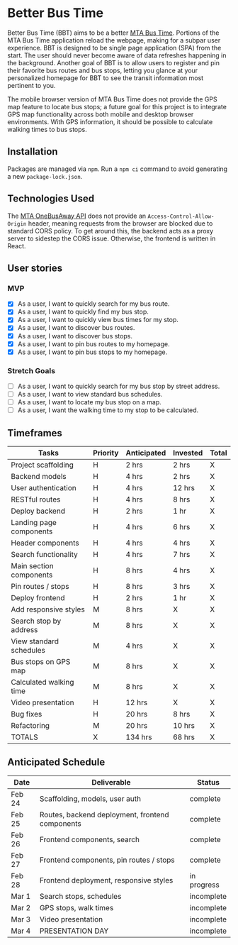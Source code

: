 # Better Bus Time

Better Bus Time (BBT) aims to be a better [MTA Bus Time](https://bustime.mta.info/). Portions of the MTA Bus Time application reload the webpage, making for a subpar user experience. BBT is designed to be single page application (SPA) from the start. The user should never become aware of data refreshes happening in the background. Another goal of BBT is to allow users to register and pin their favorite bus routes and bus stops, letting you glance at your personalized homepage for BBT to see the transit information most pertinent to you.

The mobile browser version of MTA Bus Time does not provide the GPS map feature to locate bus stops; a future goal for this project is to integrate GPS map functionality across both mobile and desktop browser environments. With GPS information, it should be possible to calculate walking times to bus stops.

## Installation

Packages are managed via `npm`. Run a `npm ci` command to avoid generating a new `package-lock.json`.

## Technologies Used

The [MTA OneBusAway API](https://bustime.mta.info/wiki/Developers/OneBusAwayRESTfulAPI) does not provide an `Access-Control-Allow-Origin` header, meaning requests from the browser are blocked due to standard CORS policy. To get around this, the backend acts as a proxy server to sidestep the CORS issue. Otherwise, the frontend is written in React.

## User stories

### MVP

-   [x] As a user, I want to quickly search for my bus route.
-   [x] As a user, I want to quickly find my bus stop.
-   [x] As a user, I want to quickly view bus times for my stop.
-   [x] As a user, I want to discover bus routes.
-   [x] As a user, I want to discover bus stops.
-   [x] As a user, I want to pin bus routes to my homepage.
-   [x] As a user, I want to pin bus stops to my homepage.

### Stretch Goals

-   [ ] As a user, I want to quickly search for my bus stop by street address.
-   [ ] As a user, I want to view standard bus schedules.
-   [ ] As a user, I want to locate my bus stop on a map.
-   [ ] As a user, I want the walking time to my stop to be calculated.

## Timeframes

| Tasks                   | Priority | Anticipated | Invested | Total |
| ----------------------- | -------- | ----------- | -------- | ----- |
| Project scaffolding     | H        | 2 hrs       | 2 hrs    | X     |
| Backend models          | H        | 4 hrs       | 2 hrs    | X     |
| User authentication     | H        | 4 hrs       | 12 hrs   | X     |
| RESTful routes          | H        | 4 hrs       | 8 hrs    | X     |
| Deploy backend          | H        | 2 hrs       | 1 hr     | X     |
| Landing page components | H        | 4 hrs       | 6 hrs    | X     |
| Header components       | H        | 4 hrs       | 4 hrs    | X     |
| Search functionality    | H        | 4 hrs       | 7 hrs    | X     |
| Main section components | H        | 8 hrs       | 4 hrs    | X     |
| Pin routes / stops      | H        | 8 hrs       | 3 hrs    | X     |
| Deploy frontend         | H        | 2 hrs       | 1 hr     | X     |
| Add responsive styles   | M        | 8 hrs       | X        | X     |
| Search stop by address  | M        | 8 hrs       | X        | X     |
| View standard schedules | M        | 4 hrs       | X        | X     |
| Bus stops on GPS map    | M        | 8 hrs       | X        | X     |
| Calculated walking time | M        | 8 hrs       | X        | X     |
| Video presentation      | H        | 12 hrs      | X        | X     |
| Bug fixes               | H        | 20 hrs      | 8 hrs    | X     |
| Refactoring             | M        | 20 hrs      | 10 hrs   | X     |
| TOTALS                  | X        | 134 hrs     | 68 hrs   | X     |

## Anticipated Schedule

| Date   | Deliverable                                     | Status      |
| ------ | ----------------------------------------------- | ----------- |
| Feb 24 | Scaffolding, models, user auth                  | complete    |
| Feb 25 | Routes, backend deployment, frontend components | complete    |
| Feb 26 | Frontend components, search                     | complete    |
| Feb 27 | Frontend components, pin routes / stops         | complete    |
| Feb 28 | Frontend deployment, responsive styles          | in progress |
| Mar 1  | Search stops, schedules                         | incomplete  |
| Mar 2  | GPS stops, walk times                           | incomplete  |
| Mar 3  | Video presentation                              | incomplete  |
| Mar 4  | PRESENTATION DAY                                | incomplete  |
